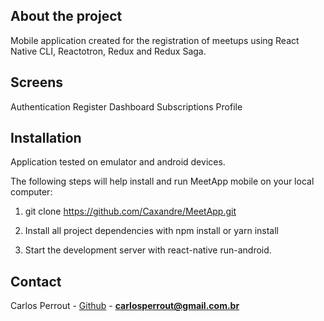 
## About the project

Mobile application created for the registration of meetups using React Native CLI, Reactotron, Redux and Redux Saga.

## Screens

Authentication
Register
Dashboard
Subscriptions
Profile

## Installation

Application tested on emulator and android devices.

The following steps will help install and run MeetApp mobile on your local computer:

1. git clone https://github.com/Caxandre/MeetApp.git

2. Install all project dependencies with npm install or yarn install

3. Start the development server with react-native run-android.

## Contact

Carlos Perrout - [Github](https://github.com/Caxandre) - **carlosperrout@gmail.com.br**
